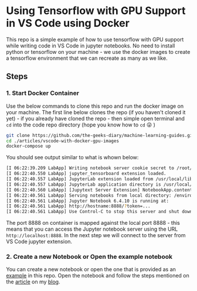# Using Tensorflow with GPU Support in VS Code using Docker

This repo is a simple example of how to use tensorflow with GPU support while writing code in VS Code in jupyter notebooks. No need to install python or tensorflow on your machine - we use the docker images to create a tensorflow environment that we can recreate as many as we like.

## Steps

### 1. Start Docker Container

Use the below commands to clone this repo and run the docker image on your machine. The first line below clones the repo (if you haven't cloned it yet) - if you already have cloned the repo - then simple open terminal and ```cd``` into the code repo directory (hope you know how to ```cd``` :stuck_out_tongue_winking_eye: ) 

```bash
git clone https://github.com/the-geeks-diary/machine-learning-guides.git #If you haven't cloned the repo
cd ./articles/vscode-with-docker-gpu-images
docker-compose up
```
You should see output similar to what is whown below:

```bash
[I 06:22:39.209 LabApp] Writing notebook server cookie secret to /root/.local/share/jupyter/runtime/notebook_cookie_secret
[I 06:22:40.550 LabApp] jupyter_tensorboard extension loaded.
[I 06:22:40.557 LabApp] JupyterLab extension loaded from /usr/local/lib/python3.8/dist-packages/jupyterlab
[I 06:22:40.557 LabApp] JupyterLab application directory is /usr/local/share/jupyter/lab
[I 06:22:40.560 LabApp] [Jupytext Server Extension] NotebookApp.contents_manager_class is (a subclass of) jupytext.TextFileContentsManager already - OK
[I 06:22:40.561 LabApp] Serving notebooks from local directory: /environment
[I 06:22:40.561 LabApp] Jupyter Notebook 6.4.10 is running at:
[I 06:22:40.561 LabApp] http://hostname:8888/?token=...
[I 06:22:40.561 LabApp] Use Control-C to stop this server and shut down all kernels (twice to skip confirmation).
```

The port 8888 on container is mapped against the local port 8888 - this means that you can access the Jupyter notebook server using the URL ```http://localhost:8888```. In the next step we will connect to the server from VS Code jupyter extension.

### 2. Create a new Notebook or Open the example notebook

You can create a new notebook or open the one that is provided as an [example](./remote-kernel-example.ipynb) in this repo. Open the notebook and follow the steps mentioned on the [article](https://thegeeksdiary.com/2023/05/11/super-fast-tensorflow-2-setup-with-gpu-support-in-vs-code/) on my [blog](https://thegeeksdiary.com).
